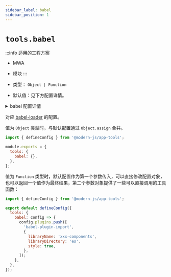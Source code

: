 ```yaml
---
sidebar_label: babel
sidebar_position: 1
---
```

# `tools.babel`
:::info 适用的工程方案
* MWA
* 模块
:::

* 类型： `Object | Function`
* 默认值：见下方配置详情。

<details>
  <summary>babel 配置详情</summary>


```javascript
{
  presets: ['@modern-js/babel-preset-app'],
  plugins: []
}
```

:::tip 提示
更多关于：<a href="https://github.com/babel/babel-loader" target="_blank">Babel 配置</a>。
:::

</details>

对应 [babel-loader](https://github.com/babel/babel-loader) 的配置。

值为 `Object` 类型时，与默认配置通过 `Object.assign` 合并。

```javascript title="modern.config.js"
import { defineConfig } from '@modern-js/app-tools';

module.exports = {
  tools: {
    babel: {},
  },
};
```

值为 `Function` 类型时，默认配置作为第一个参数传入，可以直接修改配置对象，也可以返回一个值作为最终结果，第二个参数对象提供了一些可以直接调用的工具函数：

```javascript title="modern.config.js"
import { defineConfig } from '@modern-js/app-tools';

export default defineConfig({
  tools: {
    babel: config => {
      config.plugins.push([
        'babel-plugin-import',
        {
          libraryName: 'xxx-components',
          libraryDirectory: 'es',
          style: true,
        },
      ]);
    },
  },
});
```

<!-- TODO: babel-chain -->
